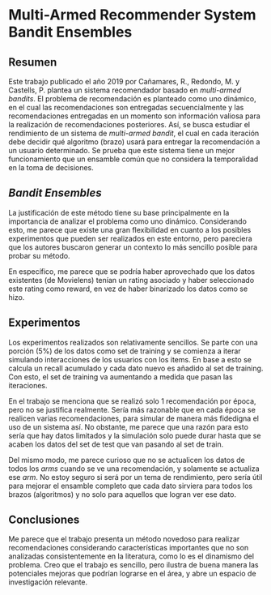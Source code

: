 # Multi-Armed Recommender System Bandit Ensembles

## Resumen

Este trabajo publicado el año 2019 por Cañamares, R., Redondo, M. y Castells, P. plantea un sistema recomendador basado en *multi-armed bandits*. El problema de recomendación es planteado como uno dinámico, en el cual las recomendaciones son entregadas secuencialmente y las recomendaciones entregadas en un momento son información valiosa para la realización de recomendaciones posteriores. Así, se busca estudiar el rendimiento de un sistema de *multi-armed bandit*, el cual en cada iteración debe decidir qué algoritmo (brazo) usará para entregar la recomendación a un usuario determinado. Se prueba que este sistema tiene un mejor funcionamiento que un ensamble común que no considera la temporalidad en la toma de decisiones.

## *Bandit Ensembles*

La justificación de este método tiene su base principalmente en la importancia de analizar el problema como uno dinámico. Considerando esto, me parece que existe una gran flexibilidad en cuanto a los posibles experimentos que pueden ser realizados en este entorno, pero pareciera que los autores buscaron generar un contexto lo más sencillo posible para probar su método. 

En específico, me parece que se podría haber aprovechado que los datos existentes (de Movielens) tenían un rating asociado y haber seleccionado este rating como reward, en vez de haber binarizado los datos como se hizo.

## Experimentos

Los experimentos realizados son relativamente sencillos. Se parte con una porción (5%) de los datos como set de training y se comienza a iterar simulando interacciones de los usuarios con los items. En base a esto se calcula un recall acumulado y cada dato nuevo es añadido al set de training. Con esto, el set de training va aumentando a medida que pasan las iteraciones.

En el trabajo se menciona que se realizó solo 1 recomendación por época, pero no se justifica realmente. Sería más razonable que en cada época se realicen varias recomendaciones, para simular de manera más fidedigna el uso de un sistema así. No obstante, me parece que una razón para esto sería que hay datos limitados y la simulación solo puede durar hasta que se acaben los datos del set de test que van pasando al set de train.

Del mismo modo, me parece curioso que no se actualicen los datos de todos los *arms* cuando se ve una recomendación, y solamente se actualiza ese *arm*. No estoy seguro si será por un tema de rendimiento, pero sería útil para mejorar el ensamble completo que cada dato sirviera para todos los brazos (algoritmos) y no solo para aquellos que logran ver ese dato.

## Conclusiones

Me parece que el trabajo presenta un método novedoso para realizar recomendaciones considerando características importantes que no son analizadas consistentemente en la literatura, como lo es el dinamismo del problema. Creo que el trabajo es sencillo, pero ilustra de buena manera las potenciales mejoras que podrían lograrse en el área, y abre un espacio de investigación relevante.
